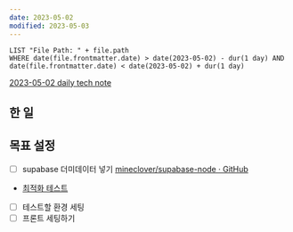 ```yaml
---
date: 2023-05-02
modified: 2023-05-03
---
```


```dataview
LIST "File Path: " + file.path
WHERE date(file.frontmatter.date) > date(2023-05-02) - dur(1 day) AND date(file.frontmatter.date) < date(2023-05-02) + dur(1 day)
```

[2023-05-02 daily tech note](/topic/tech-review/T2023-05-02/T2023-05-02)

## 한 일

## 목표 설정

- [ ] supabase 더미데이터 넣기 [mineclover/supabase-node · GitHub](https://github.com/mineclover/supabase-node)
- [최적화 테스트](../../../project/traffic-test-base/traffic-test-base)
- [ ] 테스트할 환경 세팅
- [ ] 프론트 세팅하기
